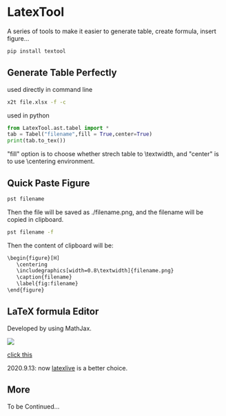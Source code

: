# LatexTool
A series of tools to make it easier to generate table, create formula, insert figure...  

```bash
pip install textool
```

## Generate Table Perfectly

used directly in command line
```bash
x2t file.xlsx -f -c
```

used in python
```python
from LatexTool.ast.tabel import *
tab = Tabel("filename",fill = True,center=True)
print(tab.to_tex())
```

"fill" option is to choose whether strech table to \textwidth, and "center" is to use \centering environment.


## Quick Paste Figure

```bash
pst filename
```

Then the file will be saved as ./filename.png, and the filename will be copied in clipboard.


```bash
pst filename -f
```
Then the content of clipboard will be:
```bash
\begin{figure}[H]
   \centering
   \includegraphics[width=0.8\textwidth]{filename.png}
   \caption{filename}
   \label{fig:filename}
\end{figure}
```

## LaTeX formula Editor

Developed by using MathJax. 

![](./img/lfe.png)

[click this](https://sailist.github.io/LatexTool/latexEditor.html) 

2020.9.13: now [latexlive](https://latexlive.com/) is a better choice.

## More
To be Continued...

